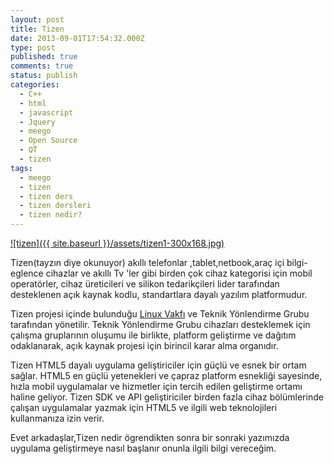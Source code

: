 ```yaml
---
layout: post
title: Tizen
date: 2013-09-01T17:54:32.000Z
type: post
published: true
comments: true
status: publish
categories:
  - C++
  - html
  - javascript
  - Jquery
  - meego
  - Open Source
  - QT
  - tizen
tags:
  - meego
  - tizen
  - tizen ders
  - tizen dersleri
  - tizen nedir?
---
```


[![tizen]({{ site.baseurl }}/assets/tizen1-300x168.jpg)](http://www.nazirdogan.com/wp-content/uploads/2013/09/tizen1.jpg)

Tizen(tayzın diye okunuyor) akıllı telefonlar ,tablet,netbook,araç içi bilgi- eglence cihazlar ve akıllı Tv 'ler gibi birden çok cihaz kategorisi için mobil operatörler, cihaz üreticileri ve silikon tedarikçileri lider tarafından desteklenen açık kaynak kodlu, standartlara dayalı yazılım platformudur.

Tizen projesi içinde bulunduğu [Linux Vakfı](http://www.linuxfoundation.org/collaborate/labs/tizen) ve Teknik Yönlendirme Grubu tarafından yönetilir. Teknik Yönlendirme Grubu cihazları desteklemek için çalışma gruplarının oluşumu ile birlikte, platform geliştirme ve dağıtım odaklanarak, açık kaynak projesi için birincil karar alma organıdır.

Tizen HTML5 dayalı uygulama geliştiriciler için güçlü ve esnek bir ortam sağlar. HTML5 en güçlü yetenekleri ve çapraz platform esnekliği sayesinde, hızla mobil uygulamalar ve hizmetler için tercih edilen geliştirme ortamı haline geliyor. Tizen SDK ve API geliştiriciler birden fazla cihaz bölümlerinde çalışan uygulamalar yazmak için HTML5 ve ilgili web teknolojileri kullanmanıza izin verir.


Evet arkadaşlar,Tizen nedir ögrendikten sonra bir sonraki yazımızda uygulama geliştirmeye nasıl başlanır onunla ilgili bilgi vereceğim.

